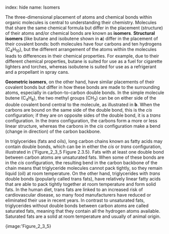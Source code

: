 index: hide
name: Isomers

The three-dimensional placement of atoms and chemical bonds within organic molecules is central to understanding their chemistry. Molecules that share the same chemical formula but differ in the placement (structure) of their atoms and/or chemical bonds are known as  **isomers**.  **Structural isomers** (like butane and isobutene shown in  **a**) differ in the placement of their covalent bonds: both molecules have four carbons and ten hydrogens (C<sub>4</sub>H<sub>10</sub>), but the different arrangement of the atoms within the molecules leads to differences in their chemical properties. For example, due to their different chemical properties, butane is suited for use as a fuel for cigarette lighters and torches, whereas isobutene is suited for use as a refrigerant and a propellant in spray cans.

 **Geometric isomers**, on the other hand, have similar placements of their covalent bonds but differ in how these bonds are made to the surrounding atoms, especially in carbon-to-carbon double bonds. In the simple molecule butene (C<sub>4</sub>H<sub>8</sub>), the two methyl groups (CH<sub>3</sub>) can be on either side of the double covalent bond central to the molecule, as illustrated in  **b**. When the carbons are bound on the same side of the double bond, this is the  *cis* configuration; if they are on opposite sides of the double bond, it is a  *trans* configuration. In the  *trans* configuration, the carbons form a more or less linear structure, whereas the carbons in the  *cis* configuration make a bend (change in direction) of the carbon backbone.

In triglycerides (fats and oils), long carbon chains known as fatty acids may contain double bonds, which can be in either the  *cis* or  *trans* configuration, illustrated in {'Figure_2_3_5 Figure 2.3.5}. Fats with at least one double bond between carbon atoms are unsaturated fats. When some of these bonds are in the  *cis* configuration, the resulting bend in the carbon backbone of the chain means that triglyceride molecules cannot pack tightly, so they remain liquid (oil) at room temperature. On the other hand, triglycerides with  *trans* double bonds (popularly called trans fats), have relatively linear fatty acids that are able to pack tightly together at room temperature and form solid fats. In the human diet, trans fats are linked to an increased risk of cardiovascular disease, so many food manufacturers have reduced or eliminated their use in recent years. In contrast to unsaturated fats, triglycerides without double bonds between carbon atoms are called saturated fats, meaning that they contain all the hydrogen atoms available. Saturated fats are a solid at room temperature and usually of animal origin.


{image:'Figure_2_3_5}
        
